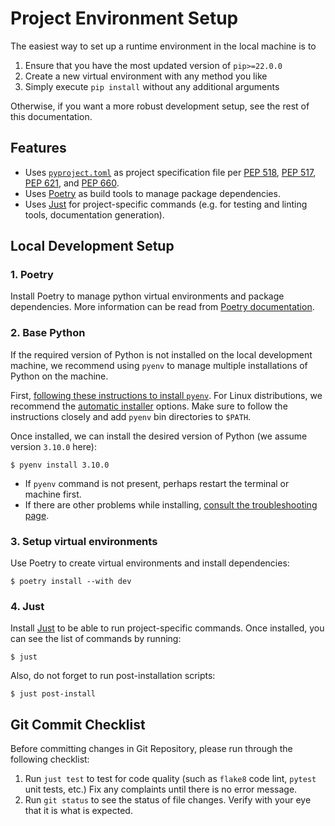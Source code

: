 # Project Environment Setup

The easiest way to set up a runtime environment in the local machine is to

1. Ensure that you have the most updated version of `pip>=22.0.0`
2. Create a new virtual environment with any method you like
3. Simply execute `pip install` without any additional arguments

Otherwise, if you want a more robust development setup,
see the rest of this documentation.

## Features

- Uses [`pyproject.toml`](https://pip.pypa.io/en/stable/reference/build-system/pyproject-toml/)
  as project specification file per
  [PEP 518](https://www.python.org/dev/peps/pep-0518/),
  [PEP 517](https://www.python.org/dev/peps/pep-0517/),
  [PEP 621](https://www.python.org/dev/peps/pep-0621/), and
  [PEP 660](https://www.python.org/dev/peps/pep-0660/).
- Uses [Poetry](https://github.com/python-poetry/poetry)
  as build tools to manage package dependencies.
- Uses [Just](https://github.com/casey/just) for project-specific commands
  (e.g. for testing and linting tools, documentation generation).

## Local Development Setup

### 1. Poetry

Install Poetry to manage python virtual environments and package dependencies.
More information can be read from [Poetry documentation](https://python-poetry.org/docs/master/).

### 2. Base Python

If the required version of Python is not installed on the local development machine,
we recommend using `pyenv` to manage multiple installations of Python on the machine.

First, [following these instructions to install `pyenv`](https://github.com/pyenv/pyenv#installation).
For Linux distributions, we recommend the [automatic installer](https://github.com/pyenv/pyenv-installer) options.
Make sure to follow the instructions closely and add `pyenv` bin directories to `$PATH`.

Once installed, we can install the desired version of Python (we assume version `3.10.0` here):

```shell
$ pyenv install 3.10.0
```

- If `pyenv` command is not present, perhaps restart the terminal or machine first.
- If there are other problems while installing,
  [consult the troubleshooting page](https://github.com/pyenv/pyenv/wiki/common-build-problems).

### 3. Setup virtual environments

Use Poetry to create virtual environments and install dependencies:

```shell
$ poetry install --with dev
```

### 4. Just

Install [Just](https://github.com/casey/just) to be able to run project-specific commands.
Once installed, you can see the list of commands by running:

```shell
$ just
```

Also, do not forget to run post-installation scripts:

```shell
$ just post-install
```

## Git Commit Checklist

Before committing changes in Git Repository,
please run through the following checklist:

1. Run `just test` to test for code quality
   (such as `flake8` code lint, `pytest` unit tests, etc.)
   Fix any complaints until there is no error message.
2. Run `git status` to see the status of file changes.
   Verify with your eye that it is what is expected.

